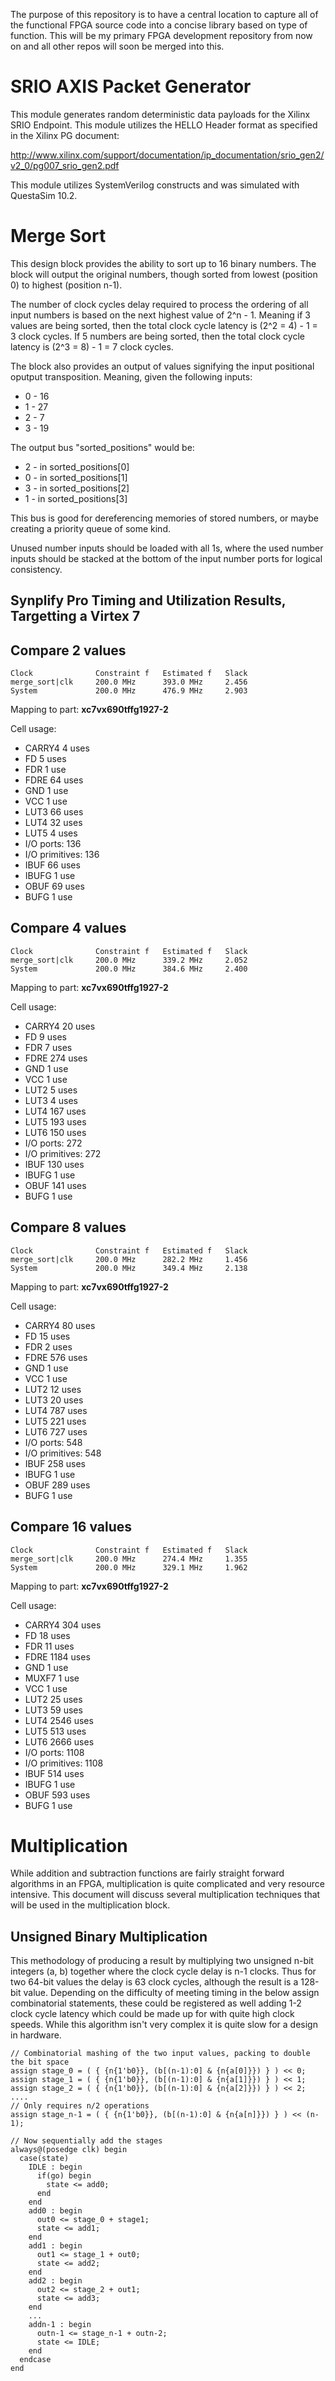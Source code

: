 The purpose of this repository is to have a central location to capture all of the functional FPGA source code into a concise library based on type of function. This will be my primary FPGA development repository from now on and all other repos will soon be merged into this.

SRIO AXIS Packet Generator
===
This module generates random deterministic data payloads for the 
Xilinx SRIO Endpoint. This module utilizes the HELLO Header format
as specified in the Xilinx PG document:

http://www.xilinx.com/support/documentation/ip_documentation/srio_gen2/v2_0/pg007_srio_gen2.pdf

This module utilizes SystemVerilog constructs and was simulated with
QuestaSim 10.2.

Merge Sort
===
This design block provides the ability to sort up to 16 binary numbers. The block will output the original numbers, though sorted from lowest (position 0) to highest (position n-1).

The number of clock cycles delay required to process the ordering of all input numbers is based on the next highest value of 2^n - 1. Meaning if 3 values are being sorted, then the total clock cycle latency is (2^2 = 4) - 1 = 3 clock cycles. If 5 numbers are being sorted, then the total clock cycle latency is (2^3 = 8) - 1 = 7 clock cycles.

The block also provides an output of values signifying the input positional oputput transposition. Meaning, given the following inputs:

 * 0 - 16
 * 1 - 27
 * 2 - 7
 * 3 - 19

The output bus "sorted_positions" would be:

 * 2 - in sorted_positions[0]
 * 0 - in sorted_positions[1]
 * 3 - in sorted_positions[2]
 * 1 - in sorted_positions[3]

This bus is good for dereferencing memories of stored numbers, or maybe creating a priority queue of some kind.

Unused number inputs should be loaded with all 1s, where the used number inputs should be stacked at the bottom of the input number ports for logical consistency.

Synplify Pro Timing and Utilization Results, Targetting a Virtex 7
---
Compare 2 values
---
```
Clock              Constraint f   Estimated f   Slack 
merge_sort|clk     200.0 MHz      393.0 MHz     2.456
System             200.0 MHz      476.9 MHz     2.903
```

Mapping to part: **xc7vx690tffg1927-2**

Cell usage:

 * CARRY4          4 uses
 * FD              5 uses
 * FDR             1 use
 * FDRE            64 uses
 * GND             1 use
 * VCC             1 use
 * LUT3            66 uses
 * LUT4            32 uses
 * LUT5            4 uses
 * I/O ports: 136
 * I/O primitives: 136
 * IBUF           66 uses
 * IBUFG          1 use
 * OBUF           69 uses
 * BUFG           1 use

Compare 4 values
---
```
Clock              Constraint f   Estimated f   Slack 
merge_sort|clk     200.0 MHz      339.2 MHz     2.052
System             200.0 MHz      384.6 MHz     2.400
```

Mapping to part: **xc7vx690tffg1927-2**

Cell usage:

 * CARRY4          20 uses
 * FD              9 uses
 * FDR             7 uses
 * FDRE            274 uses
 * GND             1 use
 * VCC             1 use
 * LUT2            5 uses
 * LUT3            4 uses
 * LUT4            167 uses
 * LUT5            193 uses
 * LUT6            150 uses
 * I/O ports: 272
 * I/O primitives: 272
 * IBUF           130 uses
 * IBUFG          1 use
 * OBUF           141 uses
 * BUFG           1 use

Compare 8 values
---
```
Clock              Constraint f   Estimated f   Slack 
merge_sort|clk     200.0 MHz      282.2 MHz     1.456
System             200.0 MHz      349.4 MHz     2.138
```

Mapping to part: **xc7vx690tffg1927-2**

Cell usage:
 
 * CARRY4          80 uses
 * FD              15 uses
 * FDR             2 uses
 * FDRE            576 uses
 * GND             1 use
 * VCC             1 use
 * LUT2            12 uses
 * LUT3            20 uses
 * LUT4            787 uses
 * LUT5            221 uses
 * LUT6            727 uses
 * I/O ports: 548
 * I/O primitives: 548
 * IBUF           258 uses
 * IBUFG          1 use
 * OBUF           289 uses
 * BUFG           1 use

Compare 16 values
---
```
Clock              Constraint f   Estimated f   Slack 
merge_sort|clk     200.0 MHz      274.4 MHz     1.355
System             200.0 MHz      329.1 MHz     1.962    
```

Mapping to part: **xc7vx690tffg1927-2**

Cell usage:
 
 * CARRY4          304 uses
 * FD              18 uses
 * FDR             11 uses
 * FDRE            1184 uses
 * GND             1 use
 * MUXF7           1 use
 * VCC             1 use
 * LUT2            25 uses
 * LUT3            59 uses
 * LUT4            2546 uses
 * LUT5            513 uses
 * LUT6            2666 uses
 * I/O ports: 1108
 * I/O primitives: 1108
 * IBUF           514 uses
 * IBUFG          1 use
 * OBUF           593 uses
 * BUFG           1 use

Multiplication
===
While addition and subtraction functions are fairly straight forward algorithms in an FPGA, multiplication is quite complicated and very resource intensive. This document will discuss several multiplication techniques that will be used in the multiplication block.

Unsigned Binary Multiplication
---
This methodology of producing a result by multiplying two unsigned n-bit integers (a, b) together where the clock cycle delay is n-1 clocks. Thus for two 64-bit values the delay is 63 clock cycles, although the result is a 128-bit value. Depending on the difficulty of meeting timing in the below assign combinatorial statements, these could be registered as well adding 1-2 clock cycle latency which could be made up for with quite high clock speeds. While this algorithm isn't very complex it is quite slow for a design in hardware.

```
// Combinatorial mashing of the two input values, packing to double the bit space
assign stage_0 = ( { {n{1'b0}}, (b[(n-1):0] & {n{a[0]}}) } ) << 0;
assign stage_1 = ( { {n{1'b0}}, (b[(n-1):0] & {n{a[1]}}) } ) << 1;
assign stage_2 = ( { {n{1'b0}}, (b[(n-1):0] & {n{a[2]}}) } ) << 2;
....
// Only requires n/2 operations
assign stage_n-1 = ( { {n{1'b0}}, (b[(n-1):0] & {n{a[n]}}) } ) << (n-1);

// Now sequentially add the stages
always@(posedge clk) begin
  case(state)
    IDLE : begin
      if(go) begin
        state <= add0;
      end
    end
    add0 : begin
      out0 <= stage_0 + stage1;
      state <= add1;
    end
    add1 : begin
      out1 <= stage_1 + out0;
      state <= add2;
    end
    add2 : begin
      out2 <= stage_2 + out1;
      state <= add3;
    end
    ...
    addn-1 : begin
      outn-1 <= stage_n-1 + outn-2;
      state <= IDLE;
    end
  endcase
end
```
